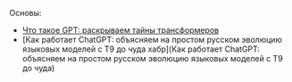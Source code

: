 Основы:
- [Что такое GPT: раскрываем тайны трансформеров](https://proglib.io/p/chto-takoe-gpt-raskryvaem-tayny-transformerov-2024-04-11?ysclid=m9whdfc17e35837005)
- [Как работает ChatGPT: объясняем на простом русском эволюцию языковых моделей с T9 до чуда хабр](Как работает ChatGPT: объясняем на простом русском эволюцию языковых моделей с T9 до чуда)

